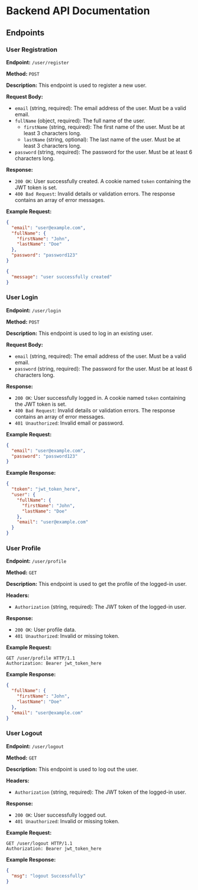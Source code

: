 # Backend API Documentation

## Endpoints

### User Registration

**Endpoint:** `/user/register`

**Method:** `POST`

**Description:** This endpoint is used to register a new user.

**Request Body:**

- `email` (string, required): The email address of the user. Must be a valid email.
- `fullName` (object, required): The full name of the user.
  - `firstName` (string, required): The first name of the user. Must be at least 3 characters long.
  - `lastName` (string, optional): The last name of the user. Must be at least 3 characters long.
- `password` (string, required): The password for the user. Must be at least 6 characters long.

**Response:**

- `200 OK`: User successfully created. A cookie named `token` containing the JWT token is set.
- `400 Bad Request`: Invalid details or validation errors. The response contains an array of error messages.

**Example Request:**

```json
{
  "email": "user@example.com",
  "fullName": {
    "firstName": "John",
    "lastName": "Doe"
  },
  "password": "password123"
}

{
  "message": "user successfully created"
}
```

### User Login

**Endpoint:** `/user/login`

**Method:** `POST`

**Description:** This endpoint is used to log in an existing user.

**Request Body:**

- `email` (string, required): The email address of the user. Must be a valid email.
- `password` (string, required): The password for the user. Must be at least 6 characters long.

**Response:**

- `200 OK`: User successfully logged in. A cookie named `token` containing the JWT token is set.
- `400 Bad Request`: Invalid details or validation errors. The response contains an array of error messages.
- `401 Unauthorized`: Invalid email or password.

**Example Request:**

```json
{
  "email": "user@example.com",
  "password": "password123"
}
```

**Example Response:**

```json
{
  "token": "jwt_token_here",
  "user": {
    "fullName": {
      "firstName": "John",
      "lastName": "Doe"
    },
    "email": "user@example.com"
  }
}
```

### User Profile

**Endpoint:** `/user/profile`

**Method:** `GET`

**Description:** This endpoint is used to get the profile of the logged-in user.

**Headers:**

- `Authorization` (string, required): The JWT token of the logged-in user.

**Response:**

- `200 OK`: User profile data.
- `401 Unauthorized`: Invalid or missing token.

**Example Request:**

```http
GET /user/profile HTTP/1.1
Authorization: Bearer jwt_token_here
```

**Example Response:**

```json
{
  "fullName": {
    "firstName": "John",
    "lastName": "Doe"
  },
  "email": "user@example.com"
}
```

### User Logout

**Endpoint:** `/user/logout`

**Method:** `GET`

**Description:** This endpoint is used to log out the user.

**Headers:**

- `Authorization` (string, required): The JWT token of the logged-in user.

**Response:**

- `200 OK`: User successfully logged out.
- `401 Unauthorized`: Invalid or missing token.

**Example Request:**

```http
GET /user/logout HTTP/1.1
Authorization: Bearer jwt_token_here
```

**Example Response:**

```json
{
  "msg": "logout Successfully"
}
```
